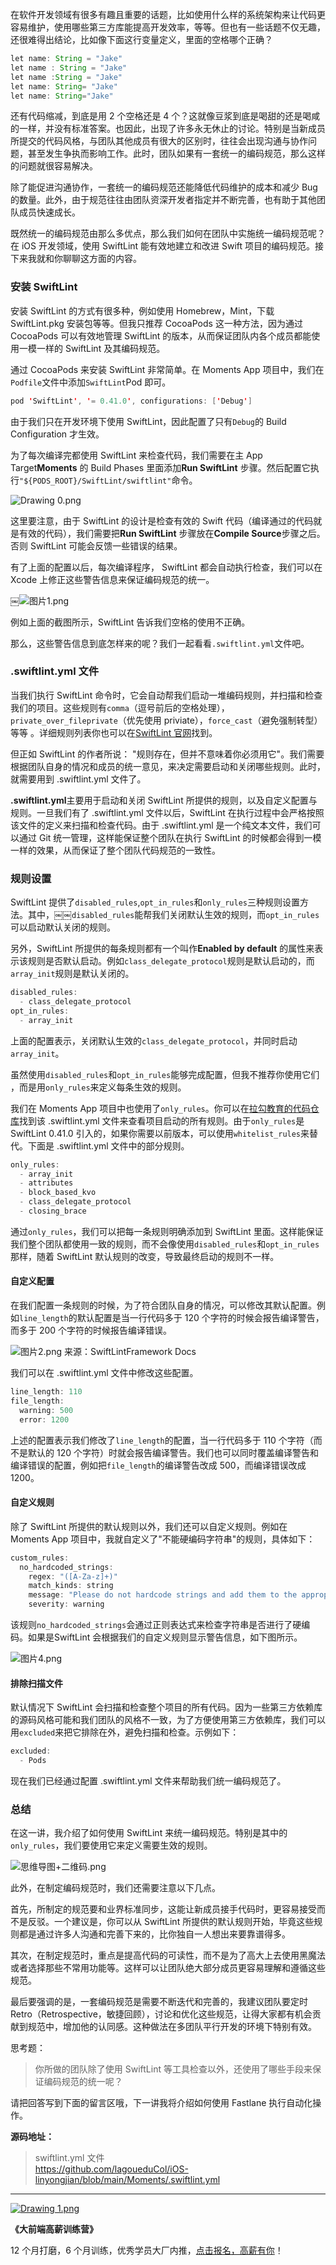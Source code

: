 在软件开发领域有很多有趣且重要的话题，比如使用什么样的系统架构来让代码更容易维护，使用哪些第三方库能提高开发效率，等等。但也有一些话题不仅无趣，还很难得出结论，比如像下面这行变量定义，里面的空格哪个正确？

```java
let name: String = "Jake"
let name : String = "Jake"
let name :String = "Jake"
let name: String= "Jake"
let name: String="Jake"
```

还有代码缩减，到底是用 2 个空格还是 4 个？这就像豆浆到底是喝甜的还是喝咸的一样，并没有标准答案。也因此，出现了许多永无休止的讨论。特别是当新成员所提交的代码风格，与团队其他成员有很大的区别时，往往会出现沟通与协作问题，甚至发生争执而影响工作。此时，团队如果有一套统一的编码规范，那么这样的问题就很容易解决。

除了能促进沟通协作，一套统一的编码规范还能降低代码维护的成本和减少 Bug 的数量。此外，由于规范往往由团队资深开发者指定并不断完善，也有助于其他团队成员快速成长。

既然统一的编码规范由那么多优点，那么我们如何在团队中实施统一编码规范呢？在 iOS 开发领域，使用 SwiftLint 能有效地建立和改进 Swift 项目的编码规范。接下来我就和你聊聊这方面的内容。

### 安装 SwiftLint

安装 SwiftLint 的方式有很多种，例如使用 Homebrew，Mint，下载 SwiftLint.pkg 安装包等等。但我只推荐 CocoaPods 这一种方法，因为通过 CocoaPods 可以有效地管理 SwiftLint 的版本，从而保证团队内各个成员都能使用一模一样的 SwiftLint 及其编码规范。

通过 CocoaPods 来安装 SwiftLint 非常简单。在 Moments App 项目中，我们在`Podfile`文件中添加`SwiftLint`Pod 即可。

```java
pod 'SwiftLint', '= 0.41.0', configurations: ['Debug']
```

由于我们只在开发环境下使用 SwiftLint，因此配置了只有`Debug`的 Build Configuration 才生效。

为了每次编译完都使用 SwiftLint 来检查代码，我们需要在主 App Target**Moments** 的 Build Phases 里面添加**Run SwiftLint** 步骤。然后配置它执行`"${PODS_ROOT}/SwiftLint/swiftlint"`命令。

<Image alt="Drawing 0.png" src="https://s0.lgstatic.com/i/image6/M00/0F/0F/CioPOWA9Et6AK5ZLAAKntpgVJ2o333.png"/>

这里要注意，由于 SwiftLint 的设计是检查有效的 Swift 代码（编译通过的代码就是有效的代码），我们需要把**Run SwiftLint** 步骤放在**Compile Source**步骤之后。否则 SwiftLint 可能会反馈一些错误的结果。

有了上面的配置以后，每次编译程序， SwiftLint 都会自动执行检查，我们可以在 Xcode 上修正这些警告信息来保证编码规范的统一。

￼<Image alt="图片1.png" src="https://s0.lgstatic.com/i/image6/M01/11/28/CioPOWA_X36AaLBrAAH6eimbZ_o003.png"/>

例如上面的截图所示，SwiftLint 告诉我们空格的使用不正确。

那么，这些警告信息到底怎样来的呢？我们一起看看`.swiftlint.yml`文件吧。

### .swiftlint.yml 文件

当我们执行 SwiftLint 命令时，它会自动帮我们启动一堆编码规则，并扫描和检查我们的项目。这些规则有`comma`（逗号前后的空格处理），`private_over_fileprivate`（优先使用 priviate），`force_cast`（避免强制转型）等等 。详细规则列表你也可以在[SwiftLint 官网](https://realm.github.io/SwiftLint/rule-directory.html)找到。

但正如 SwiftLint 的作者所说： "规则存在，但并不意味着你必须用它"。我们需要根据团队自身的情况和成员的统一意见，来决定需要启动和关闭哪些规则。此时，就需要用到 .swiftlint.yml 文件了。

**.swiftlint.yml**主要用于启动和关闭 SwiftLint 所提供的规则，以及自定义配置与规则。一旦我们有了 .swiftlint.yml 文件以后，SwiftLint 在执行过程中会严格按照该文件的定义来扫描和检查代码。由于 .swiftlint.yml 是一个纯文本文件，我们可以通过 Git 统一管理，这样能保证整个团队在执行 SwiftLint 的时候都会得到一模一样的效果，从而保证了整个团队代码规范的一致性。

### 规则设置

SwiftLint 提供了`disabled_rules`,`opt_in_rules`和`only_rules`三种规则设置方法。其中，￼￼`disabled_rules`能帮我们关闭默认生效的规则，而`opt_in_rules`可以启动默认关闭的规则。

另外，SwiftLint 所提供的每条规则都有一个叫作**Enabled by default** 的属性来表示该规则是否默认启动。例如`class_delegate_protocol`规则是默认启动的，而`array_init`规则是默认关闭的。

```java
disabled_rules:
  - class_delegate_protocol
opt_in_rules:
  - array_init
```

上面的配置表示，关闭默认生效的`class_delegate_protocol`，并同时启动`array_init`。

虽然使用`disabled_rules`和`opt_in_rules`能够完成配置，但我不推荐你使用它们 ，而是用`only_rules`来定义每条生效的规则。

我们在 Moments App 项目中也使用了`only_rules`。你可以在[拉勾教育的代码仓库](https://github.com/lagoueduCol/iOS-linyongjian/blob/main/Moments/.swiftlint.yml)找到该 .swiftlint.yml 文件来查看项目启动的所有规则。由于`only_rules`是 SwiftLint 0.41.0 引入的，如果你需要以前版本，可以使用`whitelist_rules`来替代。下面是 .swiftlint.yml 文件中的部分规则。

```java
only_rules:
  - array_init
  - attributes
  - block_based_kvo
  - class_delegate_protocol
  - closing_brace
```

通过`only_rules`，我们可以把每一条规则明确添加到 SwiftLint 里面。这样能保证我们整个团队都使用一致的规则，而不会像使用`disabled_rules`和`opt_in_rules`那样，随着 SwiftLint 默认规则的改变，导致最终启动的规则不一样。

#### 自定义配置

在我们配置一条规则的时候，为了符合团队自身的情况，可以修改其默认配置。例如`line_length`的默认配置是当一行代码多于 120 个字符的时候会报告编译警告，而多于 200 个字符的时候报告编译错误。

<Image alt="图片2.png" src="https://s0.lgstatic.com/i/image6/M01/11/2B/Cgp9HWA_X6yAHMc8AAHVx2uT2fY153.png"/>  
来源：SwiftLintFramework Docs

我们可以在 .swiftlint.yml 文件中修改这些配置。

```java
line_length: 110
file_length:
  warning: 500
  error: 1200
```

上述的配置表示我们修改了`line_length`的配置，当一行代码多于 110 个字符（而不是默认的 120 个字符）时就会报告编译警告。我们也可以同时覆盖编译警告和编译错误的配置，例如把`file_length`的编译警告改成 500，而编译错误改成 1200。

#### 自定义规则

除了 SwiftLint 所提供的默认规则以外，我们还可以自定义规则。例如在 Moments App 项目中，我就自定义了"不能硬编码字符串"的规则，具体如下：

```java
custom_rules:
  no_hardcoded_strings:
    regex: "([A-Za-z]+)"
    match_kinds: string
    message: "Please do not hardcode strings and add them to the appropriate `Localizable.strings` file; a build script compiles all strings into strongly typed resources available through `Generated/Strings.swift`, e.g. `L10n.accessCamera"
    severity: warning
```

该规则`no_hardcoded_strings`会通过正则表达式来检查字符串是否进行了硬编码。如果是SwiftLint 会根据我们的自定义规则显示警告信息，如下图所示。

<Image alt="图片4.png" src="https://s0.lgstatic.com/i/image6/M00/11/2C/Cgp9HWA_X_2AWg7XAAJqf2s12IA729.png"/>

#### 排除扫描文件

默认情况下 SwiftLint 会扫描和检查整个项目的所有代码。因为一些第三方依赖库的源码风格可能和我们团队的风格不一致，为了方便使用第三方依赖库，我们可以用`excluded`来把它排除在外，避免扫描和检查。示例如下：

```java
excluded:
  - Pods
```

现在我们已经通过配置 .swiftlint.yml 文件来帮助我们统一编码规范了。

### 总结

在这一讲，我介绍了如何使用 SwiftLint 来统一编码规范。特别是其中的`only_rules`，我们要使用它来定义需要生效的规则。

<Image alt="思维导图+二维码.png" src="https://s0.lgstatic.com/i/image6/M00/11/29/Cgp9HWA_XxiAF_9EAAJXiOcRtSY049.png"/>

此外，在制定编码规范时，我们还需要注意以下几点。

首先，所制定的规范要和业界标准同步，这能让新成员接手代码时，更容易接受而不是反驳。一个建议是，你可以从 SwiftLint 所提供的默认规则开始，毕竟这些规则都是通过许多人沟通和完善下来的，比你独自一人想出来要靠谱得多。

其次，在制定规范时，重点是提高代码的可读性，而不是为了高大上去使用黑魔法或者选择那些不常用功能等。这样可以让团队绝大部分成员更容易理解和遵循这些规范。

最后要强调的是，一套编码规范是需要不断迭代和完善的，我建议团队要定时 Retro（Retrospective，敏捷回顾），讨论和优化这些规范，让得大家都有机会贡献到规范中，增加他的认同感。这种做法在多团队平行开发的环境下特别有效。

思考题：
> 你所做的团队除了使用 SwiftLint 等工具检查以外，还使用了哪些手段来保证编码规范的统一呢？

请把回答写到下面的留言区哦，下一讲我将介绍如何使用 Fastlane 执行自动化操作。

**源码地址：**
> swiftlint.yml 文件  
> <https://github.com/lagoueduCol/iOS-linyongjian/blob/main/Moments/.swiftlint.yml>

*** ** * ** ***

[<Image alt="Drawing 1.png" src="https://s0.lgstatic.com/i/image6/M00/08/77/Cgp9HWA0wqWAI70NAAdqMM6w3z0673.png"/>](https://shenceyun.lagou.com/t/mka)

**《大前端高薪训练营》**

12 个月打磨，6 个月训练，优秀学员大厂内推，[点击报名，高薪有你](https://shenceyun.lagou.com/t/mka)！
